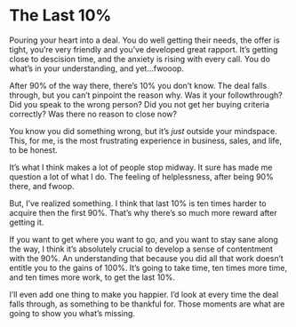 # The Last 10%


Pouring your heart into a deal. You do well getting their needs, the offer is
tight, you’re very friendly and you’ve developed great rapport. It’s getting
close to descision time, and the anxiety is rising with every call. You do
what’s in your understanding, and yet…fwooop.

After 90% of the way there, there’s 10% you don’t know. The deal falls
through, but you can’t pinpoint the reason why. Was it your followthrough? Did
you speak to the wrong person? Did you not get her buying criteria correctly?
Was there no reason to close now?

You know you did something wrong, but it’s _just_ outside your mindspace.
This, for me, is the most frustrating experience in business, sales, and life,
to be honest.

It’s what I think makes a lot of people stop midway. It sure has made me
question a lot of what I do. The feeling of helplessness, after being 90%
there, and fwoop.

But, I’ve realized something. I think that last 10% is ten times harder to
acquire then the first 90%. That’s why there’s so much more reward after
getting it.

If you want to get where you want to go, and you want to stay sane along the
way, I think it’s absolutely crucial to develop a sense of contentment with
the 90%. An understanding that because you did all that work doesn’t entitle
you to the gains of 100%. It’s going to take time, ten times more time, and
ten times more work, to get the last 10%.

I’ll even add one thing to make you happier. I’d look at every time the deal
falls through, as something to be thankful for. Those moments are what are
going to show you what’s missing.

